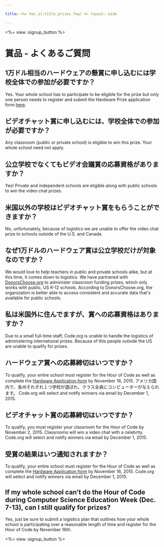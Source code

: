 ```yaml
---

title: <%= hoc_s(:title_prizes_faq) %> layout: wide

---
```


<%= view :signup_button %>

# 賞品 - よくあるご質問

## 1万ドル相当のハードウェアの懸賞に申し込むには学校全体での参加が必要ですか？

Yes. Your whole school has to participate to be eligible for the prize but only one person needs to register and submit the Hardware Prize application form [here](<%= resolve_url('/prizes') %>).

## ビデオチャット賞に申し込むには、学校全体での参加が必要ですか？

Any classroom (public or private school) is eligible to win this prize. Your whole school need not apply.

## 公立学校でなくてもビデオ会議賞の応募資格がありますか？

Yes! Private and independent schools are eligible along with public schools to win the video chat prizes.

## 米国以外の学校はビデオチャット賞をもらうことができますか？

No, unfortunately, because of logistics we are unable to offer the video chat prize to schools outside of the U.S. and Canada.

## なぜ1万ドルのハードウェア賞は公立学校だけが対象なのですか？

We would love to help teachers in public and private schools alike, but at this time, it comes down to logistics. We have partnered with [DonorsChoose.org](http://donorschoose.org) to administer classroom funding prizes, which only works with public, US K-12 schools. According to DonorsChoose.org, the organization is better able to access consistent and accurate data that's available for public schools.

## 私は米国外に住んでますが、賞への応募資格はありますか？

Due to a small full-time staff, Code.org is unable to handle the logistics of administering international prizes. Because of this people outside the US are unable to qualify for prizes.

## ハードウェア賞への応募締切はいつですか？

To qualify, your entire school must register for the Hour of Code as well as complete the [Hardware Application form](<%= resolve_url('/prizes') %>) by November 16, 2015. アメリカ国内で、各州それぞれ１つ学校が選ばれ、クラス全員にコンピューターが与えられます。 Code.org will select and notify winners via email by December 1, 2015.

## ビデオチャット賞の応募締切はいつですか？

To qualify, you must register your classroom for the Hour of Code by November 2, 2015. Classrooms will win a video chat with a celebrity. Code.org will select and notify winners via email by December 1, 2015.

## 受賞の結果はいつ通知されますか？

To qualify, your entire school must register for the Hour of Code as well as complete the [Hardware Application form](<%= resolve_url('/prizes') %>) by November 16, 2015. Code.org will select and notify winners via email by December 1, 2015.

## If my whole school can’t do the Hour of Code during Computer Science Education Week (Dec. 7-13), can I still qualify for prizes?

Yes, just be sure to submit a logistics plan that outlines how your whole school is participating over a reasonable length of time and register for the Hour of Code by November 16th.

<%= view :signup_button %>